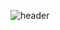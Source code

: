 ![header](https://capsule-render.vercel.app/api?type=wave&color=auto&height=300&section=header&text=Chyhy0209&fontSize=80)
